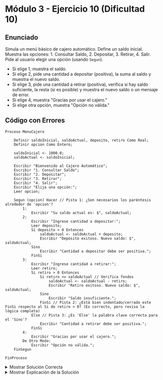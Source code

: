 # Módulo 3 - Ejercicio 10 (Dificultad 10)

## Enunciado
Simula un menú básico de cajero automático. Define un saldo inicial. Muestra las opciones: 1. Consultar Saldo, 2. Depositar, 3. Retirar, 4. Salir. Pide al usuario elegir una opción (usando `Segun`).
*   Si elige 1, muestra el saldo.
*   Si elige 2, pide una cantidad a depositar (positiva), la suma al saldo y muestra el nuevo saldo.
*   Si elige 3, pide una cantidad a retirar (positiva), verifica si hay saldo suficiente, la resta (si es posible) y muestra el nuevo saldo o un mensaje de error.
*   Si elige 4, muestra "Gracias por usar el cajero."
*   Si elige otra opción, muestra "Opción no válida."

## Código con Errores
```pseudocode
Proceso MenuCajero

    Definir saldoInicial, saldoActual, deposito, retiro Como Real;
    Definir opcion Como Entero;

    saldoInicial <- 1000.0;
    saldoActual <- saldoInicial;

    Escribir "Bienvenido al Cajero Automático";
    Escribir "1. Consultar Saldo";
    Escribir "2. Depositar";
    Escribir "3. Retirar";
    Escribir "4. Salir";
    Escribir "Elija una opción:";
    Leer opcion;

    Segun (opcion) Hacer // Pista 1: ¿Son necesarios los paréntesis alrededor de 'opcion'?
        1:
            Escribir "Su saldo actual es: $", saldoActual;
        2:
            Escribir "Ingrese cantidad a depositar:";
            Leer deposito;
            Si deposito > 0 Entonces
                saldoActual <- saldoActual + deposito;
                Escribir "Depósito exitoso. Nuevo saldo: $", saldoActual;
            Sino
                Escribir "Cantidad a depositar debe ser positiva.";
            FinSi
        3:
            Escribir "Ingrese cantidad a retirar:";
            Leer retiro;
            Si retiro > 0 Entonces
                Si retiro <= saldoActual // Verifica fondos
                    saldoActual <- saldoActual - retiro;
                    Escribir "Retiro exitoso. Nuevo saldo: $", saldoActual;
                Sino
                    Escribir "Saldo insuficiente.";
                FinSi // Pista 2: ¿Está bien indentado/cerrado este FinSi respecto al Si de retiro > 0? (Es correcto, pero revisa la lógica completa)
            Else // Pista 3: ¿Es 'Else' la palabra clave correcta para el 'Sino'?
                Escribir "Cantidad a retirar debe ser positiva.";
            FinSi
        4:
            Escribir "Gracias por usar el cajero.";
        De Otro Modo:
            Escribir "Opción no válida.";
    FinSegun

FinProceso
```

<details><summary>Mostrar Solución Correcta</summary>

## Solución Correcta
```pseudocode
Proceso MenuCajero_Solucion

    Definir saldoInicial, saldoActual, deposito, retiro Como Real;
    Definir opcion Como Entero;

    saldoInicial <- 1000.0;
    saldoActual <- saldoInicial;

    Escribir "Bienvenido al Cajero Automático";
    Escribir "1. Consultar Saldo";
    Escribir "2. Depositar";
    Escribir "3. Retirar";
    Escribir "4. Salir";
    Escribir "Elija una opción:";
    Leer opcion;

    Segun opcion Hacer // Corregido: Paréntesis no necesarios (aunque PSeInt flexible puede aceptarlos).
        1:
            Escribir "Su saldo actual es: $", saldoActual;
        2:
            Escribir "Ingrese cantidad a depositar:";
            Leer deposito;
            Si deposito > 0 Entonces
                saldoActual <- saldoActual + deposito;
                Escribir "Depósito exitoso. Nuevo saldo: $", saldoActual;
            Sino
                Escribir "Cantidad a depositar debe ser positiva.";
            FinSi
        3:
            Escribir "Ingrese cantidad a retirar:";
            Leer retiro;
            Si retiro > 0 Entonces
                Si retiro <= saldoActual Entonces // Verifica fondos
                    saldoActual <- saldoActual - retiro;
                    Escribir "Retiro exitoso. Nuevo saldo: $", saldoActual;
                Sino
                    Escribir "Saldo insuficiente.";
                FinSi // Este FinSi cierra el Si de verificación de fondos.
            Sino // Corregido: Palabra clave 'Sino'.
                Escribir "Cantidad a retirar debe ser positiva.";
            FinSi // Este FinSi cierra el Si de retiro > 0.
        4:
            Escribir "Gracias por usar el cajero.";
        De Otro Modo:
            Escribir "Opción no válida.";
    FinSegun

FinProceso
```

</details><details><summary>Mostrar Explicación de la Solución</summary>

## Explicación de la Solución
1.  Los paréntesis alrededor de la variable en la instrucción `Segun (opcion) Hacer` no son necesarios en la sintaxis estándar de PSeInt, aunque algunos perfiles flexibles podrían permitirlos. Se quitaron para seguir la sintaxis común: `Segun opcion Hacer`.
2.  La indentación y el `FinSi` interno (el que cierra la comprobación de `retiro <= saldoActual`) estaban correctos. El problema estaba en el `Else` (ver punto 3).
3.  La palabra clave para la alternativa en una estructura condicional es `Sino`, no `Else` (que es común en otros lenguajes). Se corrigió `Else` a `Sino`. Además, faltaba un `FinSi` para cerrar la condición externa `Si retiro > 0`. La solución lo incluye correctamente.
</details>